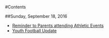 #Contents

##Sunday, September 18, 2016

* [Reminder to Parents attending Athletic Events](_drafts/32bpwr3gmail-com-reminder-to-parents-attending-athletic-events.md)
* [Youth Football Update](_drafts/32bpwr3gmail-com-youth-football-program-teams-win-games.md)
